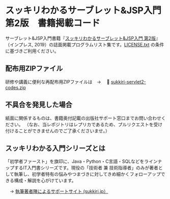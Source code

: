 # スッキリわかるサーブレット&JSP入門 第2版　書籍掲載コード

サーブレット&JSP入門書籍『[スッキリわかるサーブレット&JSP入門 第2版](https://sukkiri.jp/books/sukkiri_servlet2)』（インプレス, 2019）の誌面掲載プログラムリスト集です。[LICENSE.txt](https://github.com/miyabilink/sukkiri-servlet2-codes/raw/main/LICENSE.txt) の条件に基づきご利用ください。  

## 配布用ZIPファイル
研修や講義に便利な再配布用ZIPファイルは　→ 　🎁 [sukkiri-servlet2-codes.zip](https://github.com/miyabilink/sukkiri-servlet2-codes/releases/latest/download/sukkiri-servlet2-codes.zip)

## 不具合を発見した場合
紙面に関係するものは、書籍奥付記載の出版社サポート窓口までお問い合わせください。
（なお、当レポジトリはレプリカであるため、プルリクエストを受け付けることができませんのでご了承くださいませ。）

## スッキリわかる入門シリーズとは
「初学者ファースト」を旗印に、Java・Python・C言語・SQLなどをラインナップするIT入門書シリーズです。現役の「技術者 兼 技術指導者」のみが著者として執筆し、初学者特有の悩みやつまづきに対してきめ細かくフォローアップできる構成・解説を心がけています。

　→ [執筆著者陣によるサポートサイト (sukkiri.jp）](https://sukkiri.jp/)
